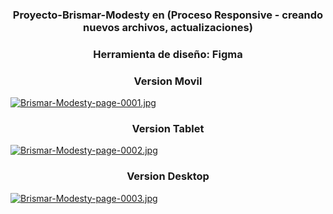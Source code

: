 
<h3 align="center">Proyecto-Brismar-Modesty en (Proceso Responsive - creando nuevos archivos, actualizaciones)</h3> 
<h3 align="center">Herramienta de diseño: Figma</h3> 

<h3 align="center">Version Movil</h3> 
  
  [![Brismar-Modesty-page-0001.jpg](https://i.postimg.cc/qMdmm3H5/Brismar-Modesty-page-0001.jpg)](https://postimg.cc/w30cM3vX)
       
                  
<h3 align="center">Version Tablet</h3> 

[![Brismar-Modesty-page-0002.jpg](https://i.postimg.cc/zGWbBVcT/Brismar-Modesty-page-0002.jpg)](https://postimg.cc/yD1YpYBN)

 

<h3 align="center">Version Desktop</h3> 

[![Brismar-Modesty-page-0003.jpg](https://i.postimg.cc/fT6fWHsL/Brismar-Modesty-page-0003.jpg)](https://postimg.cc/QHJT0JHG)


